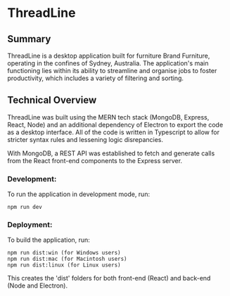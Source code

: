 # ThreadLine

## Summary
ThreadLine is a desktop application built for furniture Brand Furniture, operating in the confines of Sydney, Australia. The application's main functioning lies within its ability to streamline and organise jobs to foster productivity, which includes a variety of filtering and sorting.

## Technical Overview
ThreadLine was built using the MERN tech stack (MongoDB, Express, React, Node) and an additional dependency of Electron to export the code as a desktop interface. All of the code is written in Typescript to allow for stricter syntax rules and lessening logic disrepancies.

With MongoDB, a REST API was established to fetch and generate calls from the React front-end components to the Express server.

### Development:
To run the application in development mode, run:
```
npm run dev
```

### Deployment:
To build the application, run:
```
npm run dist:win (for Windows users)
npm run dist:mac (for Macintosh users)
npm run dist:linux (for Linux users)
```
This creates the 'dist' folders for both front-end (React) and back-end (Node and Electron).
